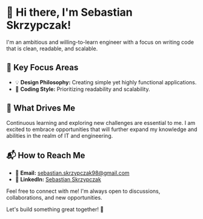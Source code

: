 # 👋 Hi there, I'm Sebastian Skrzypczak!

I'm an ambitious and willing-to-learn engineer with a focus on writing code that is clean, readable, and scalable.

## 🎯 Key Focus Areas
- 💡 **Design Philosophy:** Creating simple yet highly functional applications.
- 🚀 **Coding Style:** Prioritizing readability and scalability.

## 🚀 What Drives Me
Continuous learning and exploring new challenges are essential to me. I am excited to embrace opportunities that will further expand my knowledge and abilities in the realm of IT and engineering.

## 📬 How to Reach Me
- 📧 **Email:** [sebastian.skrzypczak98@gmail.com](mailto:sebastian.skrzypczak98@gmail.com)
- 🔗 **LinkedIn:** [Sebastian Skrzypczak](https://www.linkedin.com/in/sebastian-skrzypczak/)

Feel free to connect with me! I'm always open to discussions, collaborations, and new opportunities.

Let's build something great together! 🔧
